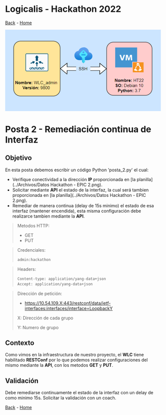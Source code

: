 # Logicalis - Hackathon 2022

[Back](P1.md) - [Home](../README.md)

<p align="center">
  <img src="infraTW.png" alt="Infraestructura Hackathon"/>
</p>

# Posta 2 - Remediación continua de Interfaz
## Objetivo
En esta posta debemos escribir un código Python 'posta_2.py' el cual:

- Verifique conectividad a la dirección **IP** proporcionada en [la planilla](../Archivos/Datos Hackathon - EPIC 2.png).
- Solicitar mediante **API** el estado de la interfaz, la cual será tambien proporcionada en [la planilla](../Archivos/Datos Hackathon - EPIC 2.png).
- Remediar de manera continua (delay de 15s minimo) el estado de esa interfaz (mantener encendida), esta misma configuración debe realizarce tambien mediante la **API**.

> Metodos HTTP:
> - GET
> - PUT

> Credenciales:
> ~~~bash
> admin:hackathon
> ~~~
>  

> Headers:
>  ~~~bash
> Content-type: application/yang-data+json 
> Accept: application/yang-data+json
> ~~~
> 

> Dirección de petición: 
> - https://10.54.109.X:443/restconf/data/ietf-interfaces:interfaces/interface=LoopbackY 
> 
> X: Dirección de cada grupo
> 
> Y: Numero de grupo
> 

## Contexto
Como vimos en la infraestructura de nuestro proyecto, el **WLC** tiene habilitado **RESTConf** por lo que podemos realizar configuraciones del mismo mediante la **API**, con los metodos **GET** y **PUT**.

## Validación
Debe remediarse continuamente el estado de la interfaz con un delay de como minimo 15s. Solicitar la validación con un coach.

[Back](P1.md) - [Home](../README.md)
